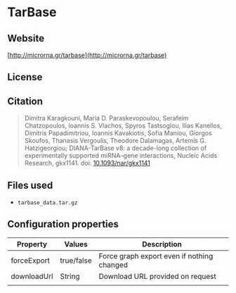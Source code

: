 # TarBase



## Website

[http://microrna.gr/tarbase](http://microrna.gr/tarbase)

## License



## Citation

> Dimitra Karagkouni, Maria D. Paraskevopoulou, Serafeim Chatzopoulos, Ioannis S. Vlachos, Spyros Tastsoglou, Ilias Kanellos, Dimitris Papadimitriou, Ioannis Kavakiotis, Sofia Maniou, Giorgos Skoufos, Thanasis Vergoulis, Theodore Dalamagas, Artemis G. Hatzigeorgiou; DIANA-TarBase v8: a decade-long collection of experimentally supported miRNA–gene interactions, Nucleic Acids Research, gkx1141. doi: [10.1093/nar/gkx1141](https://doi.org/10.1093/nar/gkx1141)

## Files used

  * ```tarbase_data.tar.gz```

## Configuration properties

| Property    | Values     | Description                                |
|-------------|------------|--------------------------------------------|
| forceExport | true/false | Force graph export even if nothing changed |
| downloadUrl | String     | Download URL provided on request           |
|             |            |                                            |
